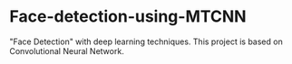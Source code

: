 # Face-detection-using-MTCNN
"Face Detection" with deep learning techniques. This project is based on Convolutional Neural Network.
